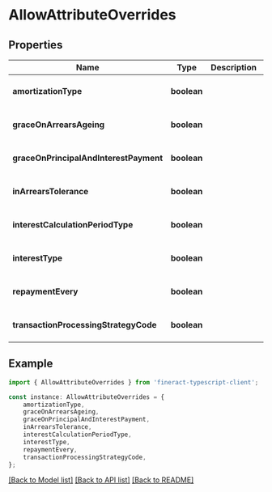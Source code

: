 # AllowAttributeOverrides


## Properties

Name | Type | Description | Notes
------------ | ------------- | ------------- | -------------
**amortizationType** | **boolean** |  | [optional] [default to undefined]
**graceOnArrearsAgeing** | **boolean** |  | [optional] [default to undefined]
**graceOnPrincipalAndInterestPayment** | **boolean** |  | [optional] [default to undefined]
**inArrearsTolerance** | **boolean** |  | [optional] [default to undefined]
**interestCalculationPeriodType** | **boolean** |  | [optional] [default to undefined]
**interestType** | **boolean** |  | [optional] [default to undefined]
**repaymentEvery** | **boolean** |  | [optional] [default to undefined]
**transactionProcessingStrategyCode** | **boolean** |  | [optional] [default to undefined]

## Example

```typescript
import { AllowAttributeOverrides } from 'fineract-typescript-client';

const instance: AllowAttributeOverrides = {
    amortizationType,
    graceOnArrearsAgeing,
    graceOnPrincipalAndInterestPayment,
    inArrearsTolerance,
    interestCalculationPeriodType,
    interestType,
    repaymentEvery,
    transactionProcessingStrategyCode,
};
```

[[Back to Model list]](../README.md#documentation-for-models) [[Back to API list]](../README.md#documentation-for-api-endpoints) [[Back to README]](../README.md)
